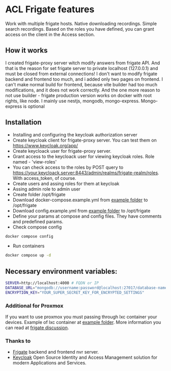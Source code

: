 
# ACL Frigate features
Work with multiple frigate hosts.
Native downloading recordings.
Simple search recordings.
Based on the roles you have defined, you can grant access on the client in the Access section.

## How it works
I created frigate-proxy server witch modify answers from frigate API. 
And that is the reason for set frigate server to private localhost (127.0.0.1) and must be closed from external connections!
I don't want to modify frigate backend and frontend too much, and i added only two pages on frontend.
I can't make normal build for frontend, because vite builder had too much modifications, and it does not work correctly. 
And the one more reason to not use builder - frigate production version works on docker with root rights, like node.
I mainly use nestjs, mongodb, mongo-express. Mongo-express is optional


## Installation
* Installing and configuring the keycloak authorization server
* Create keycloak client for frigate-proxy server. You can test them on https://www.keycloak.org/app/
* Create keycloack user for frigate-proxy server.
* Grant access to the keycloack user for viewing keycloak roles. Role named - 'view-roles'
* You can check access to the roles by POST query to https://your.keycloack.server:8443/admin/realms/frigate-realm/roles. With access_token, of course.
* Create users and assing roles for them at keycloak
* Assing admin role to admin user
* Create folder /opt/frigate
* Download docker-compose.example.yml from [example folder](https://github.com/NlightN22/frigate-acl/tree/master/example) to /opt/frigate
* Download config.example.yml from [example folder](https://github.com/NlightN22/frigate-acl/tree/master/example) to /opt/frigate
* Define your params at compose and config files. They have comments and predefined params.
* Check compose config
```bash 
docker compose config
``` 
* Run containers 
```bash
docker compose up -d
```

## Necessary environment variables:
```bash
SERVER=http://localhost:4000 # FQDN or IP
DATABASE_URL="mongodb://username:password@localhost:27017/database-name?retryWrites=true&w=majority&authSource=admin" # Mongo DB at cluster mode
ENCRYPTION_KEY="YOUR_SUPER_SECRET_KEY_FOR_ENCRYPTED_SETTINGS"
```

### Additional for Proxmox
If you want to use proxmox you must passing through lxc container your devices.
Example of lxc container at [example folder](https://github.com/NlightN22/frigate-acl/tree/master/example).
More information you can read at [frigate discussion](https://github.com/blakeblackshear/frigate/discussions/5773).

### Thanks to
* [Frigate](https://github.com/blakeblackshear/frigate) backend and frontend nvr server.
* [Keycloak](https://github.com/keycloak/keycloak) Open Source Identity and Access Management solution for modern Applications and Services.